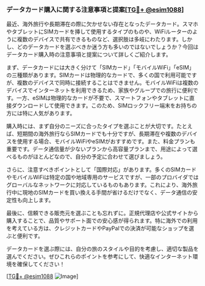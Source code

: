 ### データカード購入に関する注意事項と提案[[TG💪+ @esim1088](https://t.me/s/esim1088)]

最近、海外旅行や長期滞在の際に欠かせない存在となったデータカード。スマホやタブレットにSIMカードを挿して使用するタイプのものや、WiFiルーターのように複数のデバイスで共有できるものなど、選択肢は多岐にわたります。しかし、どのデータカードを選ぶべきか迷う方も多いのではないでしょうか？今回はデータカード購入時の注意事項と提案について詳しくご紹介します。

まず、データカードには大きく分けて「SIMカード」「モバイルWiFi」「eSIM」の三種類があります。SIMカードは物理的なカードで、多くの国で利用可能ですが、複数のデバイスで同時に接続することはできません。モバイルWiFiは複数のデバイスでインターネットを利用できるため、家族やグループでの旅行に便利です。一方、eSIMは物理的なカードが不要で、スマートフォンやタブレットに直接ダウンロードして使用できます。このため、SIMロックフリー端末をお持ちの方には特に人気があります。

購入時には、まず自分のニーズに合ったタイプを選ぶことが大切です。たとえば、短期間の海外旅行ならSIMカードでも十分ですが、長期滞在や複数のデバイスを使用する場合、モバイルWiFiやeSIMがおすすめです。また、料金プランも重要です。データ通信量が少ないプランから高容量プランまで、用途によって選べるものがほとんどなので、自分の予定に合わせて選びましょう。

さらに、注意すべきポイントとして「国際対応」があります。多くのSIMカードやモバイルWiFiは特定の国や地域専用のサービスですが、一部のプロバイダではグローバルなネットワークに対応しているものもあります。これにより、海外旅行中に現地のSIMカードを買い換える手間が省けるだけでなく、データ通信の安定性も向上します。

最後に、信頼できる販売元を選ぶことも忘れずに。正規代理店や公式サイトから購入することで、品質やサポート面での安心感が得られます。特に海外での利用を考えている方は、クレジットカードやPayPalでの決済が可能なショップを選ぶと便利です。

データカードを選ぶ際には、自分の旅のスタイルや目的を考慮し、適切な製品を選んでください。ぜひこれらのポイントを参考にして、快適なインターネット環境を確保してください！

[[TG💪+ @esim1088](https://t.me/s/esim1088) ![Image](https://i.postimg.cc/Y0z9fWf4/image.png)]